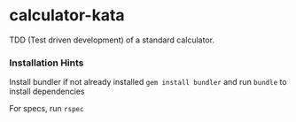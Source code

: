 # calculator-kata
TDD (Test driven development) of a standard calculator.

### Installation Hints
Install bundler if not already installed `gem install bundler` and run `bundle` to install dependencies

For specs, run `rspec`
